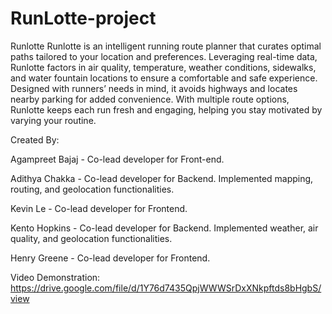 # RunLotte-project

Runlotte
Runlotte is an intelligent running route planner that curates optimal paths tailored to your location and preferences. Leveraging real-time data, Runlotte factors in air quality, temperature, weather conditions, sidewalks, and water fountain locations to ensure a comfortable and safe experience. Designed with runners’ needs in mind, it avoids highways and locates nearby parking for added convenience. With multiple route options, Runlotte keeps each run fresh and engaging, helping you stay motivated by varying your routine.

Created By:

Agampreet Bajaj - Co-lead developer for Front-end.

Adithya Chakka - Co-lead developer for Backend. Implemented mapping, routing, and geolocation functionalities.

Kevin Le - Co-lead developer for Frontend.

Kento Hopkins - Co-lead developer for Backend. Implemented weather, air quality, and geolocation functionalities.

Henry Greene - Co-lead developer for Frontend.

Video Demonstration:
https://drive.google.com/file/d/1Y76d7435QpjWWWSrDxXNkpftds8bHgbS/view
